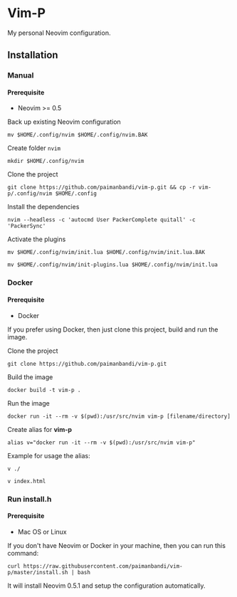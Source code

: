 # Vim-P

My personal Neovim configuration.

## Installation

### Manual

#### Prerequisite

- Neovim >= 0.5

Back up existing Neovim configuration

    mv $HOME/.config/nvim $HOME/.config/nvim.BAK


Create folder `nvim`

    mkdir $HOME/.config/nvim


Clone the project

    git clone https://github.com/paimanbandi/vim-p.git && cp -r vim-p/.config/nvim $HOME/.config


Install the dependencies

    nvim --headless -c 'autocmd User PackerComplete quitall' -c 'PackerSync'


Activate the plugins

    mv $HOME/.config/nvim/init.lua $HOME/.config/nvim/init.lua.BAK

    mv $HOME/.config/nvim/init-plugins.lua $HOME/.config/nvim/init.lua


### Docker

#### Prerequisite

- Docker

If you prefer using Docker, then just clone this project, build and run the image.

Clone the project

    git clone https://github.com/paimanbandi/vim-p.git


Build the image

    docker build -t vim-p .


Run the image

    docker run -it --rm -v $(pwd):/usr/src/nvim vim-p [filename/directory]


Create alias for **vim-p**

    alias v="docker run -it --rm -v $(pwd):/usr/src/nvim vim-p"


Example for usage the alias:

    v ./

    v index.html


### Run install.h

#### Prerequisite

- Mac OS or Linux


If you don't have Neovim or Docker in your machine, then you can run this command:

    curl https://raw.githubusercontent.com/paimanbandi/vim-p/master/install.sh | bash


It will install Neovim 0.5.1 and setup the configuration automatically.
